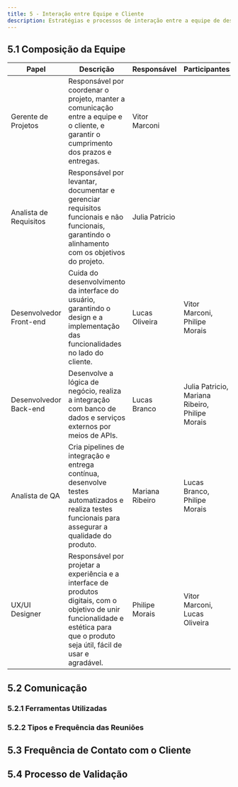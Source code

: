 ```yaml
---
title: 5 - Interação entre Equipe e Cliente
description: Estratégias e processos de interação entre a equipe de desenvolvimento e o cliente.
---
```


## 5.1 Composição da Equipe

| Papel                   | Descrição                                                                                                                                                                            | Responsável     | Participantes                                   |
|-------------------------|--------------------------------------------------------------------------------------------------------------------------------------------------------------------------------------|-----------------|-------------------------------------------------|
| Gerente de Projetos     | Responsável por coordenar o projeto, manter a comunicação entre a equipe e o cliente, e garantir o cumprimento dos prazos e entregas.                                                | Vitor Marconi   |                                                 |
| Analista de Requisitos  | Responsável por levantar, documentar e gerenciar requisitos funcionais e não funcionais, garantindo o alinhamento com os objetivos do projeto.                                       | Julia Patricio  |                                                 |
| Desenvolvedor Front-end | Cuida do desenvolvimento da interface do usuário, garantindo o design e a implementação das funcionalidades no lado do cliente.                                                      | Lucas Oliveira  | Vitor Marconi, Philipe Morais                   |
| Desenvolvedor Back-end  | Desenvolve a lógica de negócio, realiza a integração com banco de dados e serviços externos por meios de APIs.                                                                       | Lucas Branco    | Julia Patricio, Mariana Ribeiro, Philipe Morais |
| Analista de QA          | Cria pipelines de integração e entrega contínua, desenvolve testes automatizados e realiza testes funcionais para assegurar a qualidade do produto.                                  | Mariana Ribeiro | Lucas Branco, Philipe Morais                    |
| UX/UI Designer          | Responsável por projetar a experiência e a interface de produtos digitais, com o objetivo de unir funcionalidade e estética para que o produto seja útil, fácil de usar e agradável. | Philipe Morais  | Vitor Marconi, Lucas Oliveira                   |

## 5.2 Comunicação

### 5.2.1 Ferramentas Utilizadas

<!-- - **Product Owner**: Representante do cliente
- **Scrum Master**: Facilitador do processo
- **Desenvolvedores**: Implementação técnica
- **Designers**: Interface e experiência do usuário
- **QA**: Testes e qualidade -->

### 5.2.2 Tipos e Frequência das Reuniões

<!-- ### Reuniões Regulares
- **Daily Standups**: Atualizações diárias
- **Sprint Planning**: Planejamento de sprints
- **Sprint Review**: Demonstração de funcionalidades
- **Retrospectivas**: Melhoria contínua

### Ferramentas de Comunicação
- Plataforma de comunicação (Slack, Teams, etc.)
- Sistema de gestão de projetos (Jira, Trello, etc.)
- Repositório de código (GitHub, GitLab, etc.) -->

## 5.3 Frequência de Contato com o Cliente

<!-- ### Coleta de Feedback
- Sessões de feedback regulares
- Testes de usabilidade
- Questionários e pesquisas

### Incorporação de Mudanças
- Processo de mudança de requisitos
- Priorização de features
- Gestão de expectativas -->

## 5.4 Processo de Validação

<!-- ### Relatórios de Progresso
- Status semanal
- Métricas de performance
- Indicadores de qualidade

### Demonstrações
- Demo sessions regulares
- Protótipos interativos
- Versões de teste -->
